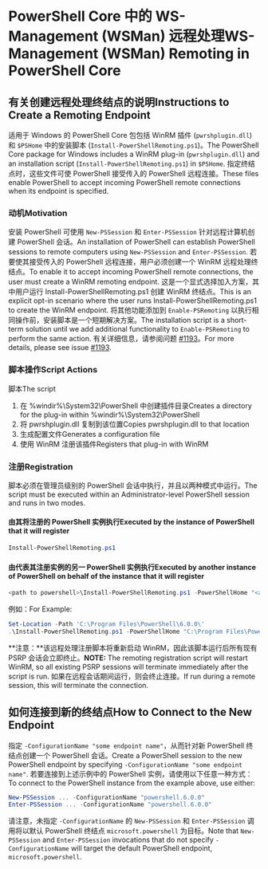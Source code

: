 # <a name="ws-management-wsman-remoting-in-powershell-core"></a><span data-ttu-id="c2d99-101">PowerShell Core 中的 WS-Management (WSMan) 远程处理</span><span class="sxs-lookup"><span data-stu-id="c2d99-101">WS-Management (WSMan) Remoting in PowerShell Core</span></span>

## <a name="instructions-to-create-a-remoting-endpoint"></a><span data-ttu-id="c2d99-102">有关创建远程处理终结点的说明</span><span class="sxs-lookup"><span data-stu-id="c2d99-102">Instructions to Create a Remoting Endpoint</span></span>

<span data-ttu-id="c2d99-103">适用于 Windows 的 PowerShell Core 包包括 WinRM 插件 (`pwrshplugin.dll`) 和 `$PSHome` 中的安装脚本 (`Install-PowerShellRemoting.ps1`)。</span><span class="sxs-lookup"><span data-stu-id="c2d99-103">The PowerShell Core package for Windows includes a WinRM plug-in (`pwrshplugin.dll`) and an installation script (`Install-PowerShellRemoting.ps1`) in `$PSHome`.</span></span>
<span data-ttu-id="c2d99-104">指定终结点时，这些文件可使 PowerShell 接受传入的 PowerShell 远程连接。</span><span class="sxs-lookup"><span data-stu-id="c2d99-104">These files enable PowerShell to accept incoming PowerShell remote connections when its endpoint is specified.</span></span>

### <a name="motivation"></a><span data-ttu-id="c2d99-105">动机</span><span class="sxs-lookup"><span data-stu-id="c2d99-105">Motivation</span></span>

<span data-ttu-id="c2d99-106">安装 PowerShell 可使用 `New-PSSession` 和 `Enter-PSSession` 针对远程计算机创建 PowerShell 会话。</span><span class="sxs-lookup"><span data-stu-id="c2d99-106">An installation of PowerShell can establish PowerShell sessions to remote computers using `New-PSSession` and `Enter-PSSession`.</span></span>
<span data-ttu-id="c2d99-107">若要使其接受传入的 PowerShell 远程连接，用户必须创建一个 WinRM 远程处理终结点。</span><span class="sxs-lookup"><span data-stu-id="c2d99-107">To enable it to accept incoming PowerShell remote connections, the user must create a WinRM remoting endpoint.</span></span>
<span data-ttu-id="c2d99-108">这是一个显式选择加入方案，其中用户运行 Install-PowerShellRemoting.ps1 创建 WinRM 终结点。</span><span class="sxs-lookup"><span data-stu-id="c2d99-108">This is an explicit opt-in scenario where the user runs Install-PowerShellRemoting.ps1 to create the WinRM endpoint.</span></span>
<span data-ttu-id="c2d99-109">将其他功能添加到 `Enable-PSRemoting` 以执行相同操作前，安装脚本是一个短期解决方案。</span><span class="sxs-lookup"><span data-stu-id="c2d99-109">The installation script is a short-term solution until we add additional functionality to `Enable-PSRemoting` to perform the same action.</span></span>
<span data-ttu-id="c2d99-110">有关详细信息，请参阅问题 [#1193](https://github.com/PowerShell/PowerShell/issues/1193)。</span><span class="sxs-lookup"><span data-stu-id="c2d99-110">For more details, please see issue [#1193](https://github.com/PowerShell/PowerShell/issues/1193).</span></span>

### <a name="script-actions"></a><span data-ttu-id="c2d99-111">脚本操作</span><span class="sxs-lookup"><span data-stu-id="c2d99-111">Script Actions</span></span>

<span data-ttu-id="c2d99-112">脚本</span><span class="sxs-lookup"><span data-stu-id="c2d99-112">The script</span></span>

1. <span data-ttu-id="c2d99-113">在 %windir%\System32\PowerShell 中创建插件目录</span><span class="sxs-lookup"><span data-stu-id="c2d99-113">Creates a directory for the plug-in within %windir%\System32\PowerShell</span></span>
1. <span data-ttu-id="c2d99-114">将 pwrshplugin.dll 复制到该位置</span><span class="sxs-lookup"><span data-stu-id="c2d99-114">Copies pwrshplugin.dll to that location</span></span>
1. <span data-ttu-id="c2d99-115">生成配置文件</span><span class="sxs-lookup"><span data-stu-id="c2d99-115">Generates a configuration file</span></span>
1. <span data-ttu-id="c2d99-116">使用 WinRM 注册该插件</span><span class="sxs-lookup"><span data-stu-id="c2d99-116">Registers that plug-in with WinRM</span></span>

### <a name="registration"></a><span data-ttu-id="c2d99-117">注册</span><span class="sxs-lookup"><span data-stu-id="c2d99-117">Registration</span></span>

<span data-ttu-id="c2d99-118">脚本必须在管理员级别的 PowerShell 会话中执行，并且以两种模式中运行。</span><span class="sxs-lookup"><span data-stu-id="c2d99-118">The script must be executed within an Administrator-level PowerShell session and runs in two modes.</span></span>

#### <a name="executed-by-the-instance-of-powershell-that-it-will-register"></a><span data-ttu-id="c2d99-119">由其将注册的 PowerShell 实例执行</span><span class="sxs-lookup"><span data-stu-id="c2d99-119">Executed by the instance of PowerShell that it will register</span></span>

```powershell
Install-PowerShellRemoting.ps1
```

#### <a name="executed-by-another-instance-of-powershell-on-behalf-of-the-instance-that-it-will-register"></a><span data-ttu-id="c2d99-120">由代表其注册实例的另一 PowerShell 实例执行</span><span class="sxs-lookup"><span data-stu-id="c2d99-120">Executed by another instance of PowerShell on behalf of the instance that it will register</span></span>

```powershell
<path to powershell>\Install-PowerShellRemoting.ps1 -PowerShellHome "<absolute path to the instance's $PSHOME>"
```

<span data-ttu-id="c2d99-121">例如：</span><span class="sxs-lookup"><span data-stu-id="c2d99-121">For Example:</span></span>

```powershell
Set-Location -Path 'C:\Program Files\PowerShell\6.0.0\'
.\Install-PowerShellRemoting.ps1 -PowerShellHome "C:\Program Files\PowerShell\6.0.0\"
```

<span data-ttu-id="c2d99-122">**注意：**该远程处理注册脚本将重新启动 WinRM，因此该脚本运行后所有现有 PSRP 会话会立即终止。</span><span class="sxs-lookup"><span data-stu-id="c2d99-122">**NOTE:** The remoting registration script will restart WinRM, so all existing PSRP sessions will terminate immediately after the script is run.</span></span> <span data-ttu-id="c2d99-123">如果在远程会话期间运行，则会终止连接。</span><span class="sxs-lookup"><span data-stu-id="c2d99-123">If run during a remote session, this will terminate the connection.</span></span>

## <a name="how-to-connect-to-the-new-endpoint"></a><span data-ttu-id="c2d99-124">如何连接到新的终结点</span><span class="sxs-lookup"><span data-stu-id="c2d99-124">How to Connect to the New Endpoint</span></span>

<span data-ttu-id="c2d99-125">指定 `-ConfigurationName "some endpoint name"`，从而针对新 PowerShell 终结点创建一个 PowerShell 会话。</span><span class="sxs-lookup"><span data-stu-id="c2d99-125">Create a PowerShell session to the new PowerShell endpoint by specifying `-ConfigurationName "some endpoint name"`.</span></span> <span data-ttu-id="c2d99-126">若要连接到上述示例中的 PowerShell 实例，请使用以下任意一种方式：</span><span class="sxs-lookup"><span data-stu-id="c2d99-126">To connect to the PowerShell instance from the example above, use either:</span></span>

```powershell
New-PSSession ... -ConfigurationName "powershell.6.0.0"
Enter-PSSession ... -ConfigurationName "powershell.6.0.0"
```

<span data-ttu-id="c2d99-127">请注意，未指定 `-ConfigurationName` 的 `New-PSSession` 和 `Enter-PSSession` 调用将以默认 PowerShell 终结点 `microsoft.powershell` 为目标。</span><span class="sxs-lookup"><span data-stu-id="c2d99-127">Note that `New-PSSession` and `Enter-PSSession` invocations that do not specify `-ConfigurationName` will target the default PowerShell endpoint, `microsoft.powershell`.</span></span>